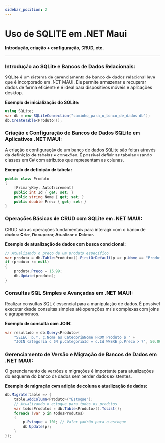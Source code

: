 ```yaml
---
sidebar_position: 2
---
```


# Uso de SQLITE em .NET Maui

#### Introdução, criação + configuração, CRUD, etc.
---
### **Introdução ao SQLite e Bancos de Dados Relacionais:**
SQLite é um sistema de gerenciamento de banco de dados relacional leve que é incorporado em .NET MAUI. Ele permite armazenar e recuperar dados de forma eficiente e é ideal para dispositivos móveis e aplicações desktop.

**Exemplo de inicialização do SQLite:**
```csharp
using SQLite;
var db = new SQLiteConnection("caminho_para_o_banco_de_dados.db");
db.CreateTable<Produto>();
```

### **Criação e Configuração de Bancos de Dados SQLite em Aplicativos .NET MAUI:**
A criação e configuração de um banco de dados SQLite são feitas através da definição de tabelas e conexões. É possível definir as tabelas usando classes em C# com atributos que representam as colunas.

**Exemplo de definição de tabela:**
```csharp
public class Produto
{
    [PrimaryKey, AutoIncrement]
    public int Id { get; set; }
    public string Nome { get; set; }
    public double Preco { get; set; }
}
```

### **Operações Básicas de CRUD com SQLite em .NET MAUI:**
CRUD são as operações fundamentais para interagir com o banco de dados: **C**riar, **R**ecuperar, **A**tualizar e **D**eletar.

**Exemplo de atualização de dados com busca condicional:**
```csharp
// Atualizando o preço de um produto específico
var produto = db.Table<Produto>().FirstOrDefault(p => p.Nome == "Produto A");
if (produto != null)
{
    produto.Preco = 15.99;
    db.Update(produto);
}
```

### **Consultas SQL Simples e Avançadas em .NET MAUI:**
Realizar consultas SQL é essencial para a manipulação de dados. É possível executar desde consultas simples até operações mais complexas com joins e agrupamentos.

**Exemplo de consulta com JOIN:**
```csharp
var resultado = db.Query<Produto>(
    "SELECT p.*, c.Nome as CategoriaNome FROM Produto p " +
    "JOIN Categoria c ON p.CategoriaId = c.Id WHERE p.Preco > ?", 50.00);
```

### **Gerenciamento de Versão e Migração de Bancos de Dados em .NET MAUI:**
O gerenciamento de versões e migrações é importante para atualizações do esquema do banco de dados sem perder dados existentes.

**Exemplo de migração com adição de coluna e atualização de dados:**
```csharp
db.Migrate(table => {
    table.AddColumn<Produto>("Estoque");
    // Atualizando o estoque para todos os produtos
    var todosProdutos = db.Table<Produto>().ToList();
    foreach (var p in todosProdutos)
    {
        p.Estoque = 100; // Valor padrão para o estoque
        db.Update(p);
    }
});
```